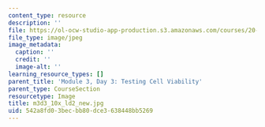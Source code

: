 ```yaml
---
content_type: resource
description: ''
file: https://ol-ocw-studio-app-production.s3.amazonaws.com/courses/20-109-laboratory-fundamentals-in-biological-engineering-spring-2010/542a8fd03becbb80dce3638448bb5269_m3d3_10x_ld2_new.jpg
file_type: image/jpeg
image_metadata:
  caption: ''
  credit: ''
  image-alt: ''
learning_resource_types: []
parent_title: 'Module 3, Day 3: Testing Cell Viability'
parent_type: CourseSection
resourcetype: Image
title: m3d3_10x_ld2_new.jpg
uid: 542a8fd0-3bec-bb80-dce3-638448bb5269
---
```

